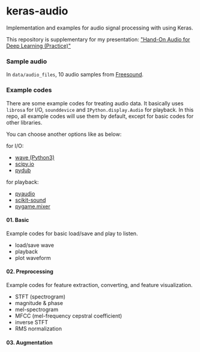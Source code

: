 # keras-audio

Implementation and examples for audio signal processing with using Keras. 

This repository is supplementary for my presentation: 
["Hand-On Audio for Deep Learning (Practice)"](https://docs.google.com/presentation/d/1SsesME3qtCvvJy6yqW1EOXPC0Rc-vwb0OmS4QXi_cao/edit#slide=id.g5cf03feef5_0_860) 




### Sample audio

In ```data/audio_files```, 10 audio samples from [Freesound](https://freesound.org/). 


### Example codes

There are some example codes for treating audio data. 
It basically uses ```librosa``` for I/O, ```sounddevice``` and ```IPython.display.Audio``` for playback.
In this repo, all example codes will use them by default, 
except for basic codes for other libraries. 

You can choose another options like as below:

for I/O:

- [wave (Python3)](https://docs.python.org/3/library/wave.html)
- [scipy.io](https://docs.scipy.org/doc/scipy/reference/io.html)
- [pydub](https://docs.python.org/3/library/wave.html)

for playback:

- [pyaudio](https://people.csail.mit.edu/hubert/pyaudio/docs/)
- [scikit-sound](http://work.thaslwanter.at/sksound/html/)
- [pygame.mixer](https://www.pygame.org/docs/ref/mixer.html)


#### 01. Basic

Example codes for basic load/save and play to listen. 

- load/save wave
- playback
- plot waveform

#### 02. Preprocessing

Example codes for feature extraction, converting, and feature visualization.

- STFT (spectrogram)
- magnitude & phase
- mel-spectrogram
- MFCC (mel-frequency cepstral coefficient)
- inverse STFT
- RMS normalization

#### 03. Augmentation

